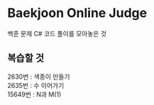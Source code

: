 # Baekjoon Online Judge
백준 문제 C# 코드 풀이를 모아놓은 것

## 복습할 것
2630번 : 색종이 만들기 <br/>
2635번 : 수 이어가기 <br/>
15649번 : N과 M(1) <br/>
